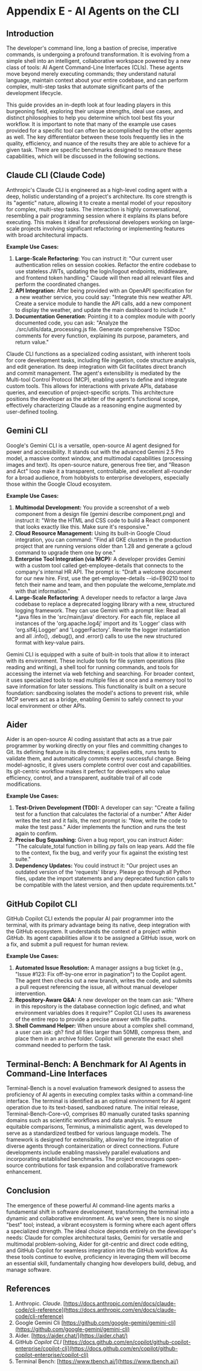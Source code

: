 # Appendix E \- AI Agents on the CLI

## Introduction

​​The developer's command line, long a bastion of precise, imperative commands, is undergoing a profound transformation. It is evolving from a simple shell into an intelligent, collaborative workspace powered by a new class of tools: AI Agent Command-Line Interfaces (CLIs). These agents move beyond merely executing commands; they understand natural language, maintain context about your entire codebase, and can perform complex, multi-step tasks that automate significant parts of the development lifecycle. 

This guide provides an in-depth look at four leading players in this burgeoning field, exploring their unique strengths, ideal use cases, and distinct philosophies to help you determine which tool best fits your workflow. It is important to note that many of the example use cases provided for a specific tool can often be accomplished by the other agents as well. The key differentiator between these tools frequently lies in the quality, efficiency, and nuance of the results they are able to achieve for a given task. There are specific benchmarks designed to measure these capabilities, which will be discussed in the following sections.

## Claude CLI (Claude Code)

Anthropic's Claude CLI is engineered as a high-level coding agent with a deep, holistic understanding of a project's architecture. Its core strength is its "agentic" nature, allowing it to create a mental model of your repository for complex, multi-step tasks. The interaction is highly conversational, resembling a pair programming session where it explains its plans before executing. This makes it ideal for professional developers working on large-scale projects involving significant refactoring or implementing features with broad architectural impacts.

**Example Use Cases:**

1. **Large-Scale Refactoring:** You can instruct it: "Our current user authentication relies on session cookies. Refactor the entire codebase to use stateless JWTs, updating the login/logout endpoints, middleware, and frontend token handling." Claude will then read all relevant files and perform the coordinated changes.  
2. **API Integration:** After being provided with an OpenAPI specification for a new weather service, you could say: "Integrate this new weather API. Create a service module to handle the API calls, add a new component to display the weather, and update the main dashboard to include it."  
3. **Documentation Generation**: Pointing it to a complex module with poorly documented code, you can ask: "Analyze the ./src/utils/data\_processing.js file. Generate comprehensive TSDoc comments for every function, explaining its purpose, parameters, and return value."

Claude CLI functions as a specialized coding assistant, with inherent tools for core development tasks, including file ingestion, code structure analysis, and edit generation. Its deep integration with Git facilitates direct branch and commit management. The agent's extensibility is mediated by the Multi-tool Control Protocol (MCP), enabling users to define and integrate custom tools. This allows for interactions with private APIs, database queries, and execution of project-specific scripts. This architecture positions the developer as the arbiter of the agent's functional scope, effectively characterizing Claude as a reasoning engine augmented by user-defined tooling.

## Gemini CLI

Google's Gemini CLI is a versatile, open-source AI agent designed for power and accessibility. It stands out with the advanced Gemini 2.5 Pro model, a massive context window, and multimodal capabilities (processing images and text). Its open-source nature, generous free tier, and "Reason and Act" loop make it a transparent, controllable, and excellent all-rounder for a broad audience, from hobbyists to enterprise developers, especially those within the Google Cloud ecosystem.

**Example Use Cases:**

1. **Multimodal Development:** You provide a screenshot of a web component from a design file (gemini describe component.png) and instruct it: "Write the HTML and CSS code to build a React component that looks exactly like this. Make sure it's responsive."  
2. **Cloud Resource Management:** Using its built-in Google Cloud integration, you can command: "Find all GKE clusters in the production project that are running versions older than 1.28 and generate a gcloud command to upgrade them one by one."  
3. **Enterprise Tool Integration (via MCP):** A developer provides Gemini with a custom tool called get-employee-details that connects to the company's internal HR API. The prompt is: "Draft a welcome document for our new hire. First, use the get-employee-details \--id=E90210 tool to fetch their name and team, and then populate the welcome\_template.md with that information."  
4. **Large-Scale Refactoring**: A developer needs to refactor a large Java codebase to replace a deprecated logging library with a new, structured logging framework. They can use Gemini with a prompt like: Read all \*.java files in the 'src/main/java' directory. For each file, replace all instances of the 'org.apache.log4j' import and its 'Logger' class with 'org.slf4j.Logger' and 'LoggerFactory'. Rewrite the logger instantiation and all .info(), .debug(), and .error() calls to use the new structured format with key-value pairs.

Gemini CLI is equipped with a suite of built-in tools that allow it to interact with its environment. These include tools for file system operations (like reading and writing), a shell tool for running commands, and tools for accessing the internet via web fetching and searching. For broader context, it uses specialized tools to read multiple files at once and a memory tool to save information for later sessions. This functionality is built on a secure foundation: sandboxing isolates the model's actions to prevent risk, while MCP servers act as a bridge, enabling Gemini to safely connect to your local environment or other APIs.

## Aider

Aider is an open-source AI coding assistant that acts as a true pair programmer by working directly on your files and committing changes to Git. Its defining feature is its directness; it applies edits, runs tests to validate them, and automatically commits every successful change. Being model-agnostic, it gives users complete control over cost and capabilities. Its git-centric workflow makes it perfect for developers who value efficiency, control, and a transparent, auditable trail of all code modifications.

**Example Use Cases:**

1. **Test-Driven Development (TDD):** A developer can say: "Create a failing test for a function that calculates the factorial of a number." After Aider writes the test and it fails, the next prompt is: "Now, write the code to make the test pass." Aider implements the function and runs the test again to confirm.  
2. **Precise Bug Squashing:** Given a bug report, you can instruct Aider: "The calculate\_total function in billing.py fails on leap years. Add the file to the context, fix the bug, and verify your fix against the existing test suite."  
3. **Dependency Updates:** You could instruct it: "Our project uses an outdated version of the 'requests' library. Please go through all Python files, update the import statements and any deprecated function calls to be compatible with the latest version, and then update requirements.txt."

## GitHub Copilot CLI

GitHub Copilot CLI extends the popular AI pair programmer into the terminal, with its primary advantage being its native, deep integration with the GitHub ecosystem. It understands the context of a project *within GitHub*. Its agent capabilities allow it to be assigned a GitHub issue, work on a fix, and submit a pull request for human review.

**Example Use Cases:**

1. **Automated Issue Resolution:** A manager assigns a bug ticket (e.g., "Issue \#123: Fix off-by-one error in pagination") to the Copilot agent. The agent then checks out a new branch, writes the code, and submits a pull request referencing the issue, all without manual developer intervention.  
2. **Repository-Aware Q\&A:** A new developer on the team can ask: "Where in this repository is the database connection logic defined, and what environment variables does it require?" Copilot CLI uses its awareness of the entire repo to provide a precise answer with file paths.  
3. **Shell Command Helper:** When unsure about a complex shell command, a user can ask: gh? find all files larger than 50MB, compress them, and place them in an archive folder. Copilot will generate the exact shell command needed to perform the task.

## Terminal-Bench: A Benchmark for AI Agents in Command-Line Interfaces

Terminal-Bench is a novel evaluation framework designed to assess the proficiency of AI agents in executing complex tasks within a command-line interface. The terminal is identified as an optimal environment for AI agent operation due to its text-based, sandboxed nature. The initial release, Terminal-Bench-Core-v0, comprises 80 manually curated tasks spanning domains such as scientific workflows and data analysis. To ensure equitable comparisons, Terminus, a minimalistic agent, was developed to serve as a standardized testbed for various language models. The framework is designed for extensibility, allowing for the integration of diverse agents through containerization or direct connections. Future developments include enabling massively parallel evaluations and incorporating established benchmarks. The project encourages open-source contributions for task expansion and collaborative framework enhancement.

## Conclusion

The emergence of these powerful AI command-line agents marks a fundamental shift in software development, transforming the terminal into a dynamic and collaborative environment. As we've seen, there is no single "best" tool; instead, a vibrant ecosystem is forming where each agent offers a specialized strength. The ideal choice depends entirely on the developer's needs: Claude for complex architectural tasks, Gemini for versatile and multimodal problem-solving, Aider for git-centric and direct code editing, and GitHub Copilot for seamless integration into the GitHub workflow. As these tools continue to evolve, proficiency in leveraging them will become an essential skill, fundamentally changing how developers build, debug, and manage software.

## References

1. Anthropic. *Claude*. [https://docs.anthropic.com/en/docs/claude-code/cli-reference](https://docs.anthropic.com/en/docs/claude-code/cli-reference)   
2. Google Gemini Cli [https://github.com/google-gemini/gemini-cli](https://github.com/google-gemini/gemini-cli)   
3. Aider. [https://aider.chat/](https://aider.chat/)  
4. GitHub *Copilot CLI* [https://docs.github.com/en/copilot/github-copilot-enterprise/copilot-cli](https://docs.github.com/en/copilot/github-copilot-enterprise/copilot-cli)  
5. Terminal Bench: [https://www.tbench.ai/](https://www.tbench.ai/) 

